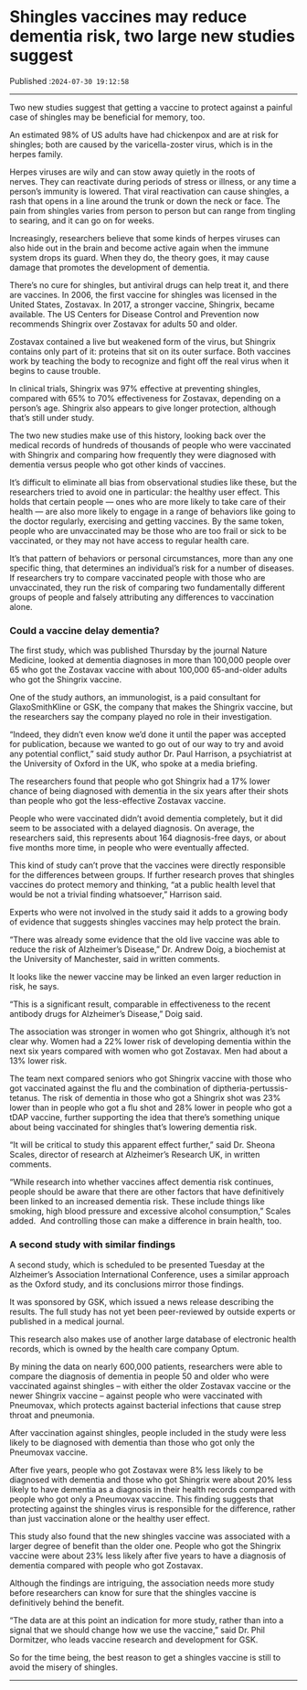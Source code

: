 # Shingles vaccines may reduce dementia risk, two large new studies suggest

Published :`2024-07-30 19:12:58`

---

Two new studies suggest that getting a vaccine to protect against a painful case of shingles may be beneficial for memory, too.

An estimated 98% of US adults have had chickenpox and are at risk for shingles; both are caused by the varicella-zoster virus, which is in the herpes family.

Herpes viruses are wily and can stow away quietly in the roots of nerves. They can reactivate during periods of stress or illness, or any time a person’s immunity is lowered. That viral reactivation can cause shingles, a rash that opens in a line around the trunk or down the neck or face. The pain from shingles varies from person to person but can range from tingling to searing, and it can go on for weeks.

Increasingly, researchers believe that some kinds of herpes viruses can also hide out in the brain and become active again when the immune system drops its guard. When they do, the theory goes, it may cause damage that promotes the development of dementia.

There’s no cure for shingles, but antiviral drugs can help treat it, and there are vaccines. In 2006, the first vaccine for shingles was licensed in the United States, Zostavax. In 2017, a stronger vaccine, Shingrix, became available. The US Centers for Disease Control and Prevention now recommends Shingrix over Zostavax for adults 50 and older.

Zostavax contained a live but weakened form of the virus, but Shingrix contains only part of it: proteins that sit on its outer surface. Both vaccines work by teaching the body to recognize and fight off the real virus when it begins to cause trouble.

In clinical trials, Shingrix was 97% effective at preventing shingles, compared with 65% to 70% effectiveness for Zostavax, depending on a person’s age. Shingrix also appears to give longer protection, although that’s still under study.

The two new studies make use of this history, looking back over the medical records of hundreds of thousands of people who were vaccinated with Shingrix and comparing how frequently they were diagnosed with dementia versus people who got other kinds of vaccines.

It’s difficult to eliminate all bias from observational studies like these, but the researchers tried to avoid one in particular: the healthy user effect. This holds that certain people — ones who are more likely to take care of their health — are also more likely to engage in a range of behaviors like going to the doctor regularly, exercising and getting vaccines. By the same token, people who are unvaccinated may be those who are too frail or sick to be vaccinated, or they may not have access to regular health care.

It’s that pattern of behaviors or personal circumstances, more than any one specific thing, that determines an individual’s risk for a number of diseases. If researchers try to compare vaccinated people with those who are unvaccinated, they run the risk of comparing two fundamentally different groups of people and falsely attributing any differences to vaccination alone.

### Could a vaccine delay dementia?

The first study, which was published Thursday by the journal Nature Medicine, looked at dementia diagnoses in more than 100,000 people over 65 who got the Zostavax vaccine with about 100,000 65-and-older adults who got the Shingrix vaccine.

One of the study authors, an immunologist, is a paid consultant for GlaxoSmithKline or GSK, the company that makes the Shingrix vaccine, but the researchers say the company played no role in their investigation.

“Indeed, they didn’t even know we’d done it until the paper was accepted for publication, because we wanted to go out of our way to try and avoid any potential conflict,” said study author Dr. Paul Harrison, a psychiatrist at the University of Oxford in the UK, who spoke at a media briefing.

The researchers found that people who got Shingrix had a 17% lower chance of being diagnosed with dementia in the six years after their shots than people who got the less-effective Zostavax vaccine.

People who were vaccinated didn’t avoid dementia completely, but it did seem to be associated with a delayed diagnosis. On average, the researchers said, this represents about 164 diagnosis-free days, or about five months more time, in people who were eventually affected.

This kind of study can’t prove that the vaccines were directly responsible for the differences between groups. If further research proves that shingles vaccines do protect memory and thinking, “at a public health level that would be not a trivial finding whatsoever,” Harrison said.

Experts who were not involved in the study said it adds to a growing body of evidence that suggests shingles vaccines may help protect the brain.

“There was already some evidence that the old live vaccine was able to reduce the risk of Alzheimer’s Disease,” Dr. Andrew Doig, a biochemist at the University of Manchester, said in written comments.

It looks like the newer vaccine may be linked an even larger reduction in risk, he says.

“This is a significant result, comparable in effectiveness to the recent antibody drugs for Alzheimer’s Disease,” Doig said.

The association was stronger in women who got Shingrix, although it’s not clear why. Women had a 22% lower risk of developing dementia within the next six years compared with women who got Zostavax. Men had about a 13% lower risk.

The team next compared seniors who got Shingrix vaccine with those who got vaccinated against the flu and the combination of diptheria-pertussis-tetanus. The risk of dementia in those who got a Shingrix shot was 23% lower than in people who got a flu shot and 28% lower in people who got a tDAP vaccine, further supporting the idea that there’s something unique about being vaccinated for shingles that’s lowering dementia risk.

“It will be critical to study this apparent effect further,” said Dr. Sheona Scales, director of research at Alzheimer’s Research UK, in written comments.

“While research into whether vaccines affect dementia risk continues, people should be aware that there are other factors that have definitively been linked to an increased dementia risk. These include things like smoking, high blood pressure and excessive alcohol consumption,” Scales added.  And controlling those can make a difference in brain health, too.

### A second study with similar findings

A second study, which is scheduled to be presented Tuesday at the Alzheimer’s Association International Conference, uses a similar approach as the Oxford study, and its conclusions mirror those findings.

It was sponsored by GSK, which issued a news release describing the results. The full study has not yet been peer-reviewed by outside experts or published in a medical journal.

This research also makes use of another large database of electronic health records, which is owned by the health care company Optum.

By mining the data on nearly 600,000 patients, researchers were able to compare the diagnosis of dementia in people 50 and older who were vaccinated against shingles – with either the older Zostavax vaccine or the newer Shingrix vaccine – against people who were vaccinated with Pneumovax, which protects against bacterial infections that cause strep throat and pneumonia.

After vaccination against shingles, people included in the study were less likely to be diagnosed with dementia than those who got only the Pneumovax vaccine.

After five years, people who got Zostavax were 8% less likely to be diagnosed with dementia and those who got Shingrix were about 20% less likely to have dementia as a diagnosis in their health records compared with people who got only a Pneumovax vaccine. This finding suggests that protecting against the shingles virus is responsible for the difference, rather than just vaccination alone or the healthy user effect.

This study also found that the new shingles vaccine was associated with a larger degree of benefit than the older one. People who got the Shingrix vaccine were about 23% less likely after five years to have a diagnosis of dementia compared with people who got Zostavax.

Although the findings are intriguing, the association needs more study before researchers can know for sure that the shingles vaccine is definitively behind the benefit.

“The data are at this point an indication for more study, rather than into a signal that we should change how we use the vaccine,” said Dr. Phil Dormitzer, who leads vaccine research and development for GSK.

So for the time being, the best reason to get a shingles vaccine is still to avoid the misery of shingles.

---


